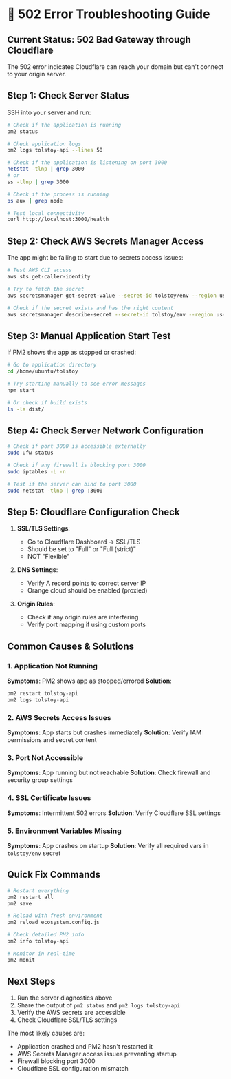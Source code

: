 # 🔧 502 Error Troubleshooting Guide

## Current Status: 502 Bad Gateway through Cloudflare

The 502 error indicates Cloudflare can reach your domain but can't connect to your origin server.

## Step 1: Check Server Status

SSH into your server and run:

```bash
# Check if the application is running
pm2 status

# Check application logs
pm2 logs tolstoy-api --lines 50

# Check if the application is listening on port 3000
netstat -tlnp | grep 3000
# or
ss -tlnp | grep 3000

# Check if the process is running
ps aux | grep node

# Test local connectivity
curl http://localhost:3000/health
```

## Step 2: Check AWS Secrets Manager Access

The app might be failing to start due to secrets access issues:

```bash
# Test AWS CLI access
aws sts get-caller-identity

# Try to fetch the secret
aws secretsmanager get-secret-value --secret-id tolstoy/env --region us-east-1

# Check if the secret exists and has the right content
aws secretsmanager describe-secret --secret-id tolstoy/env --region us-east-1
```

## Step 3: Manual Application Start Test

If PM2 shows the app as stopped or crashed:

```bash
# Go to application directory
cd /home/ubuntu/tolstoy

# Try starting manually to see error messages
npm start

# Or check if build exists
ls -la dist/
```

## Step 4: Check Server Network Configuration

```bash
# Check if port 3000 is accessible externally
sudo ufw status

# Check if any firewall is blocking port 3000
sudo iptables -L -n

# Test if the server can bind to port 3000
sudo netstat -tlnp | grep :3000
```

## Step 5: Cloudflare Configuration Check

1. **SSL/TLS Settings**: 
   - Go to Cloudflare Dashboard → SSL/TLS
   - Should be set to "Full" or "Full (strict)"
   - NOT "Flexible"

2. **DNS Settings**:
   - Verify A record points to correct server IP
   - Orange cloud should be enabled (proxied)

3. **Origin Rules**:
   - Check if any origin rules are interfering
   - Verify port mapping if using custom ports

## Common Causes & Solutions

### 1. Application Not Running
**Symptoms**: PM2 shows app as stopped/errored
**Solution**: 
```bash
pm2 restart tolstoy-api
pm2 logs tolstoy-api
```

### 2. AWS Secrets Access Issues
**Symptoms**: App starts but crashes immediately
**Solution**: Verify IAM permissions and secret content

### 3. Port Not Accessible
**Symptoms**: App running but not reachable
**Solution**: Check firewall and security group settings

### 4. SSL Certificate Issues
**Symptoms**: Intermittent 502 errors
**Solution**: Verify Cloudflare SSL settings

### 5. Environment Variables Missing
**Symptoms**: App crashes on startup
**Solution**: Verify all required vars in `tolstoy/env` secret

## Quick Fix Commands

```bash
# Restart everything
pm2 restart all
pm2 save

# Reload with fresh environment
pm2 reload ecosystem.config.js

# Check detailed PM2 info
pm2 info tolstoy-api

# Monitor in real-time
pm2 monit
```

## Next Steps

1. Run the server diagnostics above
2. Share the output of `pm2 status` and `pm2 logs tolstoy-api`
3. Verify the AWS secrets are accessible
4. Check Cloudflare SSL/TLS settings

The most likely causes are:
- Application crashed and PM2 hasn't restarted it
- AWS Secrets Manager access issues preventing startup
- Firewall blocking port 3000
- Cloudflare SSL configuration mismatch